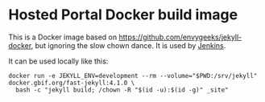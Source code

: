 # Hosted Portal Docker build image

This is a Docker image based on https://github.com/envygeeks/jekyll-docker, but
ignoring the slow chown dance.  It is used by [Jenkins](https://builds.gbif.org/view/Hosted%20Portals/).

It can be used locally like this:

```shell
docker run -e JEKYLL_ENV=development --rm --volume="$PWD:/srv/jekyll" docker.gbif.org/fast-jekyll:4.1.0 \
  bash -c "jekyll build; /chown -R "$(id -u):$(id -g)" _site"
```
